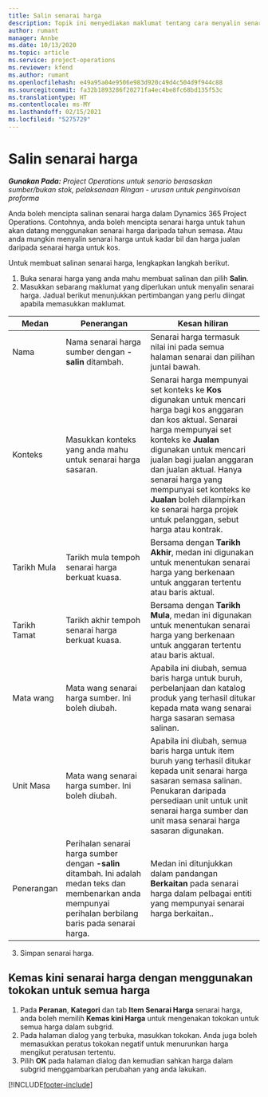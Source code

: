 ```yaml
---
title: Salin senarai harga
description: Topik ini menyediakan maklumat tentang cara menyalin senarai harga dalam Project Operations.
author: rumant
manager: Annbe
ms.date: 10/13/2020
ms.topic: article
ms.service: project-operations
ms.reviewer: kfend
ms.author: rumant
ms.openlocfilehash: e49a95a04e9506e983d920c49d4c504d9f944c88
ms.sourcegitcommit: fa32b1893286f20271fa4ec4be8fc68bd135f53c
ms.translationtype: HT
ms.contentlocale: ms-MY
ms.lasthandoff: 02/15/2021
ms.locfileid: "5275729"
---
```

# <a name="copy-price-lists"></a>Salin senarai harga

_**Gunakan Pada:** Project Operations untuk senario berasaskan sumber/bukan stok, pelaksanaan Ringan - urusan untuk penginvoisan proforma_

Anda boleh mencipta salinan senarai harga dalam Dynamics 365 Project Operations. Contohnya, anda boleh mencipta senarai harga untuk tahun akan datang menggunakan senarai harga daripada tahun semasa.  Atau anda mungkin menyalin senarai harga untuk kadar bil dan harga jualan daripada senarai harga untuk kos. 

Untuk membuat salinan senarai harga, lengkapkan langkah berikut.

1. Buka senarai harga yang anda mahu membuat salinan dan pilih **Salin**.
2. Masukkan sebarang maklumat yang diperlukan untuk menyalin senarai harga. Jadual berikut menunjukkan pertimbangan yang perlu diingat apabila memasukkan maklumat.

| Medan | Penerangan | Kesan hiliran |
| --- | --- | --- |
| Nama | Nama senarai harga sumber dengan **-salin** ditambah. | Senarai harga termasuk nilai ini pada semua halaman senarai dan pilihan juntai bawah. |
| Konteks | Masukkan konteks yang anda mahu untuk senarai harga sasaran. | Senarai harga mempunyai set konteks ke **Kos** digunakan untuk mencari harga bagi kos anggaran dan kos aktual. Senarai harga mempunyai set konteks ke **Jualan** digunakan untuk mencari jualan bagi jualan anggaran dan jualan aktual. Hanya senarai harga yang mempunyai set konteks ke **Jualan** boleh dilampirkan ke senarai harga projek untuk pelanggan, sebut harga atau kontrak. |
| Tarikh Mula | Tarikh mula tempoh senarai harga berkuat kuasa. | Bersama dengan **Tarikh Akhir**, medan ini digunakan untuk menentukan senarai harga yang berkenaan untuk anggaran tertentu atau baris aktual. |
| Tarikh Tamat | Tarikh akhir tempoh senarai harga berkuat kuasa. | Bersama dengan **Tarikh Mula**, medan ini digunakan untuk menentukan senarai harga yang berkenaan untuk anggaran tertentu atau baris aktual. |
| Mata wang | Mata wang senarai harga sumber. Ini boleh diubah. | Apabila ini diubah, semua baris harga untuk buruh, perbelanjaan dan katalog produk yang terhasil ditukar kepada mata wang senarai harga sasaran semasa salinan. |
| Unit Masa | Mata wang senarai harga sumber. Ini boleh diubah. | Apabila ini diubah, semua baris harga untuk item buruh yang terhasil ditukar kepada unit senarai harga sasaran semasa salinan. Penukaran daripada persediaan unit untuk unit senarai harga sumber dan unit masa senarai harga sasaran digunakan. |
| Penerangan | Perihalan senarai harga sumber dengan **-salin** ditambah. Ini adalah medan teks dan membenarkan anda mempunyai perihalan berbilang baris pada senarai harga. | Medan ini ditunjukkan dalam pandangan **Berkaitan** pada senarai harga dalam pelbagai entiti yang mempunyai senarai harga berkaitan.. |

3. Simpan senarai harga. 

## <a name="update-a-price-list-by-applying-a-mark-up-to-all-the-prices"></a>Kemas kini senarai harga dengan menggunakan tokokan untuk semua harga

1. Pada **Peranan**, **Kategori** dan tab **Item Senarai Harga** senarai harga, anda boleh memilih **Kemas kini Harga** untuk mengenakan tokokan untuk semua harga dalam subgrid. 
2. Pada halaman dialog yang terbuka, masukkan tokokan. Anda juga boleh memasukkan peratus tokokan negatif untuk menurunkan harga mengikut peratusan tertentu. 
3. Pilih **OK** pada halaman dialog dan kemudian sahkan harga dalam subgrid menggambarkan perubahan yang anda lakukan.


[!INCLUDE[footer-include](../includes/footer-banner.md)]